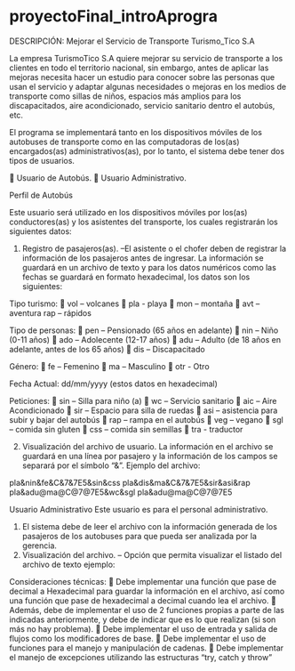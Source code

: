 # proyectoFinal_introAprogra

DESCRIPCIÓN: Mejorar el Servicio de Transporte Turismo_Tico S.A

La empresa TurismoTico S.A quiere mejorar su servicio de transporte a los clientes en todo el territorio nacional, sin embargo, antes de aplicar las mejoras necesita hacer un estudio para conocer sobre las personas que usan el servicio y adaptar algunas necesidades o mejoras en los medios de transporte como sillas de niños, espacios más amplios para los discapacitados, aire acondicionado, servicio sanitario dentro el autobús, etc.

El programa se implementará tanto en los dispositivos móviles de los autobuses de transporte como en las computadoras de los(as) encargados(as) administrativos(as), por
lo tanto, el sistema debe tener dos tipos de usuarios.

 Usuario de Autobús.
 Usuario Administrativo.

Perfil de Autobús

Este usuario será utilizado en los dispositivos móviles por los(as) conductores(as) y los asistentes del transporte, los cuales registrarán los siguientes datos:

1. Registro de pasajeros(as). –El asistente o el chofer deben de registrar la información de los pasajeros antes de ingresar.
La información se guardará en un archivo de texto y para los datos numéricos como las fechas se guardará en formato hexadecimal, los datos son los siguientes:

Tipo turismo:
 vol – volcanes
 pla - playa
 mon – montaña
 avt – aventura
rap – rápidos

Tipo de personas:
 pen – Pensionado (65 años en adelante)
 nin – Niño (0-11 años)
 ado – Adolecente (12-17 años)
 adu – Adulto (de 18 años en adelante, antes de los 65 años)
 dis – Discapacitado

Género:
 fe – Femenino
 ma – Masculino
 otr - Otro

Fecha Actual: dd/mm/yyyy (estos datos en hexadecimal)

Peticiones:
 sin – Silla para niño (a)
 wc – Servicio sanitario
 aic – Aire Acondicionado
 sir – Espacio para silla de ruedas
 asi – asistencia para subir y bajar del autobús
 rap – rampa en el autobús
 veg – vegano
 sgl – comida sin gluten
 css – comida sin semillas
 tra - traductor

2. Visualización del archivo de usuario.
La información en el archivo se guardará en una línea por pasajero y la información de los campos se separará por el símbolo “&”.
Ejemplo del archivo:

pla&nin&fe&C&7&7E5&sin&css
pla&dis&ma&C&7&7E5&sir&asi&rap
pla&adu@ma@C@7@7E5&wc&sgl
pla&adu@ma@C@7@7E5

Usuario Administrativo
Este usuario es para el personal administrativo.
1. El sistema debe de leer el archivo con la información generada de los pasajeros de los autobuses para que pueda ser analizada por la gerencia.
2. Visualización del archivo. – Opción que permita visualizar el listado del archivo de texto ejemplo:

Consideraciones técnicas:
 Debe implementar una función que pase de decimal a Hexadecimal para guardar la información en el archivo, así como una función que pase de hexadecimal a
decimal cuando lea el archivo.
 Además, debe de implementar el uso de 2 funciones propias a parte de las indicadas anteriormente, y debe de indicar que es lo que realizan (si son más no
hay problema).
 Debe implementar el uso de entrada y salida de flujos como los modificadores de base.
 Debe implementar el uso de funciones para el manejo y manipulación de cadenas.
 Debe implementar el manejo de excepciones utilizando las estructuras “try, catch y throw”

